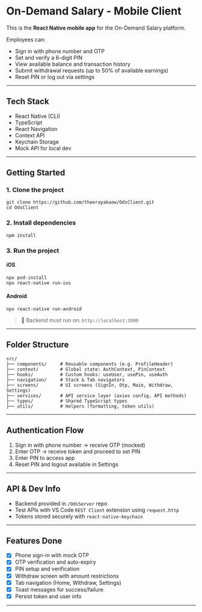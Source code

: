 # On-Demand Salary - Mobile Client

This is the **React Native mobile app** for the On-Demand Salary platform.

Employees can:
- Sign in with phone number and OTP
- Set and verify a 6-digit PIN
- View available balance and transaction history
- Submit withdrawal requests (up to 50% of available earnings)
- Reset PIN or log out via settings

---

## Tech Stack

- React Native (CLI)
- TypeScript
- React Navigation
- Context API
- Keychain Storage
- Mock API for local dev

---

## Getting Started

### 1. Clone the project

```
git clone https://github.com/theerayakaow/OdsClient.git
cd OdsClient
```

### 2. Install dependencies

```
npm install
```

### 3. Run the project

#### iOS

```
npx pod-install
npx react-native run-ios
```

#### Android

```
npx react-native run-android
```

> 🔗 Backend must run on: `http://localhost:3000`

---

##  Folder Structure

```
src/
├── components/     # Reusable components (e.g. ProfileHeader)
├── context/        # Global state: AuthContext, PinContext
├── hooks/          # Custom hooks: useUser, usePin, useAuth
├── navigation/     # Stack & Tab navigators
├── screens/        # UI screens (SignIn, Otp, Main, Withdraw, Settings)
├── services/       # API service layer (axios config, API methods)
├── types/          # Shared TypeScript types
├── utils/          # Helpers (formatting, token utils)
```

---

##  Authentication Flow

1. Sign in with phone number → receive OTP (mocked)
2. Enter OTP → receive token and proceed to set PIN
3. Enter PIN to access app
4. Reset PIN and logout available in Settings

---

##  API & Dev Info

- Backend provided in `/OdsServer` repo
- Test APIs with VS Code `REST Client` extension using `request.http`
- Tokens stored securely with `react-native-keychain`

---

##  Features Done

- [x] Phone sign-in with mock OTP
- [x] OTP verification and auto-expiry
- [x] PIN setup and verification
- [x] Withdraw screen with amount restrictions
- [x] Tab navigation (Home, Withdraw, Settings)
- [x] Toast messages for success/failure
- [x] Persist token and user info

---
